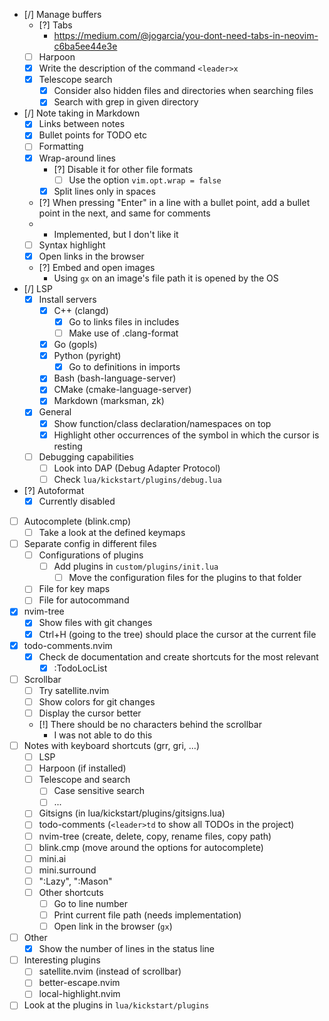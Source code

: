 - [/] Manage buffers
    - [?] Tabs
        - https://medium.com/@jogarcia/you-dont-need-tabs-in-neovim-c6ba5ee44e3e
    - [ ] Harpoon
    - [x] Write the description of the command `<leader>x`
    - [x] Telescope search 
        - [x] Consider also hidden files and directories when searching files
        - [x] Search with grep in given directory
- [/] Note taking in Markdown
    - [x] Links between notes
    - [x] Bullet points for TODO etc
    - [ ] Formatting
    - [x] Wrap-around lines
        - [?] Disable it for other file formats
            - [ ] Use the option `vim.opt.wrap = false`
        - [x] Split lines only in spaces
    - [?] When pressing "Enter" in a line with a bullet point, add a bullet point in the next, and same for comments
    -   - Implemented, but I don't like it
    - [ ] Syntax highlight
    - [x] Open links in the browser
    - [?] Embed and open images
        - Using `gx` on an image's file path it is opened by the OS
- [/] LSP
    - [x] Install servers
        - [x] C++ (clangd)
            - [x] Go to links files in includes
            - [ ] Make use of .clang-format
        - [x] Go (gopls)
        - [x] Python (pyright)
            - [x] Go to definitions in imports
        - [x] Bash (bash-language-server)
        - [x] CMake (cmake-language-server)
        - [x] Markdown (marksman, zk)
    - [x] General
        - [x] Show function/class declaration/namespaces on top
        - [x] Highlight other occurrences of the symbol in which the cursor is resting 
    - [ ] Debugging capabilities
        - [ ] Look into DAP (Debug Adapter Protocol)
        - [ ] Check `lua/kickstart/plugins/debug.lua`
- [?] Autoformat
    - [x] Currently disabled
- [ ] Autocomplete (blink.cmp)
    - [ ] Take a look at the defined keymaps
- [ ] Separate config in different files
    - [ ] Configurations of plugins
        - [ ] Add plugins in `custom/plugins/init.lua`
            - [ ] Move the configuration files for the plugins to that folder
    - [ ] File for key maps
    - [ ] File for autocommand
- [x] nvim-tree
    - [x] Show files with git changes
    - [x] Ctrl+H (going to the tree) should place the cursor at the current file
- [x] todo-comments.nvim
    - [x] Check de documentation and create shortcuts for the most relevant
        - [x] :TodoLocList
- [ ] Scrollbar
    - [ ] Try satellite.nvim
    - [ ] Show colors for git changes
    - [ ] Display the cursor better
    - [!] There should be no characters behind the scrollbar
        - I was not able to do this
- [ ] Notes with keyboard shortcuts (grr, gri, ...)
    - [ ] LSP
    - [ ] Harpoon (if installed)
    - [ ] Telescope and search
        - [ ] Case sensitive search
        - [ ] ...
    - [ ] Gitsigns (in lua/kickstart/plugins/gitsigns.lua)
    - [ ] todo-comments (`<leader>td` to show all TODOs in the project)
    - [ ] nvim-tree (create, delete, copy, rename files, copy path)
    - [ ] blink.cmp (move around the options for autocomplete)
    - [ ] mini.ai
    - [ ] mini.surround
    - [ ] ":Lazy", ":Mason"
    - [ ] Other shortcuts
        - [ ] Go to line number
        - [ ] Print current file path (needs implementation)
        - [ ] Open link in the browser (`gx`)
- [ ] Other
    - [x] Show the number of lines in the status line
- [ ] Interesting plugins
    - [ ] satellite.nvim (instead of scrollbar)
    - [ ] better-escape.nvim
    - [ ] local-highlight.nvim
- [ ] Look at the plugins in `lua/kickstart/plugins`
